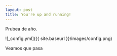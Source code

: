 ```yaml
---
layout: post
title: You're up and running!
---
```


Prubea de año.

![_config.yml]({{ site.baseurl }}/images/config.png)

Veamos que pasa
